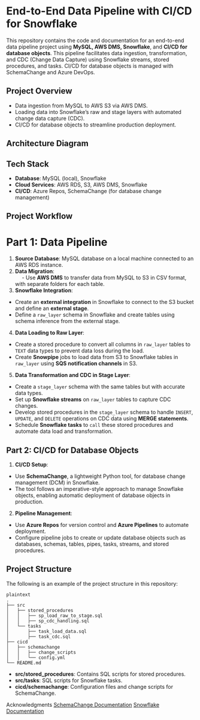 # End-to-End Data Pipeline with CI/CD for Snowflake
This repository contains the code and documentation for an end-to-end data pipeline project using **MySQL, AWS DMS, Snowflake**, and **CI/CD for database objects**. This pipeline facilitates data ingestion, transformation, and CDC (Change Data Capture) using Snowflake streams, stored procedures, and tasks. CI/CD for database objects is managed with SchemaChange and Azure DevOps.

## Project Overview

- Data ingestion from MySQL to AWS S3 via AWS DMS.
- Loading data into Snowflake’s raw and stage layers with automated change data capture (CDC).
- CI/CD for database objects to streamline production deployment.

## Architecture Diagram


## Tech Stack
- **Database**: MySQL (local), Snowflake
- **Cloud Services**: AWS RDS, S3, AWS DMS, Snowflake
- **CI/CD**: Azure Repos, SchemaChange (for database change management)
 
## Project Workflow
# Part 1: Data Pipeline
1. **Source Database**: MySQL database on a local machine connected to an AWS RDS instance.
2. **Data Migration**: <br>
&emsp; - Use **AWS DMS** to transfer data from MySQL to S3 in CSV format, with separate folders for each table.
3. **Snowflake Integration**:
- Create an **external integration** in Snowflake to connect to the S3 bucket and define an **external stage**.
- Define a ```raw_layer``` schema in Snowflake and create tables using schema inference from the external stage.
4. **Data Loading to Raw Layer**:
- Create a stored procedure to convert all columns in ```raw_layer``` tables to ```TEXT``` data types to prevent data loss during the load.
- Create **Snowpipe** jobs to load data from S3 to Snowflake tables in ```raw_layer``` using **SQS notification channels** in S3.
5. **Data Transformation and CDC in Stage Layer**:
- Create a ```stage_layer``` schema with the same tables but with accurate data types.
- Set up **Snowflake streams** on ```raw_layer``` tables to capture CDC changes.
- Develop stored procedures in the ```stage_layer``` schema to handle ```INSERT```, ```UPDATE```, and ```DELETE``` operations on CDC data using **MERGE statements**.
- Schedule **Snowflake tasks** to ```call``` these stored procedures and automate data load and transformation.


## Part 2: CI/CD for Database Objects
1. **CI/CD Setup**:
- Use **SchemaChange**, a lightweight Python tool, for database change management (DCM) in Snowflake.
- The tool follows an imperative-style approach to manage Snowflake objects, enabling automatic deployment of database objects in production.
2. **Pipeline Management**:
- Use **Azure Repos** for version control and **Azure Pipelines** to automate deployment.
- Configure pipeline jobs to create or update database objects such as databases, schemas, tables, pipes, tasks, streams, and stored procedures.

## Project Structure
The following is an example of the project structure in this repository:

```
plaintext
.
├── src
│   ├── stored_procedures
│   │   ├── sp_load_raw_to_stage.sql
│   │   ├── sp_cdc_handling.sql
│   └── tasks
│       ├── task_load_data.sql
│       ├── task_cdc.sql
├── cicd
│   ├── schemachange
│   │   ├── change_scripts
│   │   └── config.yml
└── README.md
```
- **src/stored_procedures**: Contains SQL scripts for stored procedures.
- **src/tasks**: SQL scripts for Snowflake tasks.
- **cicd/schemachange**: Configuration files and change scripts for SchemaChange.

Acknowledgments
[SchemaChange Documentation](https://github.com/Snowflake-Labs/schemachange)
[Snowflake Documentation](https://docs.snowflake.com/)
